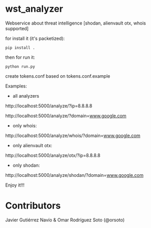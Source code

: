 # wst_analyzer

Webservice about threat intelligence [shodan, alienvault otx, whois supported]

for install it (it's packetized):

```
pip install .
```

then for run it:

```
python run.py
```

create tokens.conf based on tokens.conf.example

Examples:

- all analyzers

http://localhost:5000/analyze/?ip=8.8.8.8

http://localhost:5000/analyze/?domain=www.google.com

- only whois:

http://localhost:5000/analyze/whois/?domain=www.google.com

- only alienvault otx:

http://localhost:5000/analyze/otx/?ip=8.8.8.8

- only shodan:

http://localhost:5000/analyze/shodan/?domain=www.google.com

Enjoy it!!!

# Contributors

Javier Gutiérrez Navío & Omar Rodríguez Soto (@orsoto)
